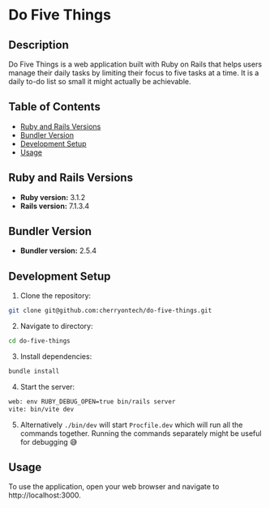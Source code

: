 # Do Five Things

## Description
Do Five Things is a web application built with Ruby on Rails that helps users manage their daily tasks by limiting their focus to five tasks at a time. It is a daily to-do list so small it might actually be achievable.

## Table of Contents
- [Ruby and Rails Versions](#ruby-and-rails-versions)
- [Bundler Version](#bundler-version)
- [Development Setup](#development-setup)
- [Usage](#usage)

## Ruby and Rails Versions
- **Ruby version:** 3.1.2
- **Rails version:** 7.1.3.4

## Bundler Version
- **Bundler version:** 2.5.4

## Development Setup
1. Clone the repository:
  ```bash
  git clone git@github.com:cherryontech/do-five-things.git
  ```
2. Navigate to directory:
  ```bash
  cd do-five-things
  ```
3. Install dependencies:
  ```bash
  bundle install
  ```
4. Start the server:
  ```bash
  web: env RUBY_DEBUG_OPEN=true bin/rails server
  vite: bin/vite dev
  ```
5. Alternatively `./bin/dev` will start `Procfile.dev` which will run all the commands together. 
Running the commands separately might be useful for debugging 😅


## Usage
To use the application, open your web browser and navigate to http://localhost:3000.

